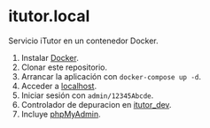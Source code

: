 # itutor.local

Servicio iTutor en un contenedor Docker.

1. Instalar [Docker](https://www.docker.com/get-started).
2. Clonar este repositorio.
3. Arrancar la aplicación con `docker-compose up -d`.
4. Acceder a [localhost](http://localhost/).
5. Iniciar sesión con `admin/12345Abcde`.
6. Controlador de depuracion en [itutor_dev](http://localhost/itutor_dev.php).
7. Incluye [phpMyAdmin](http://localhost:8080/).
